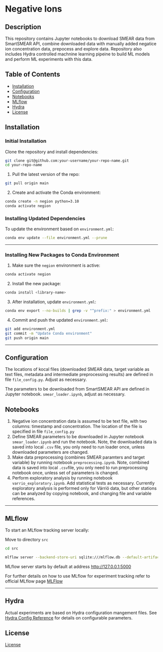 # **Negative Ions**

## **Description**

This repository contains Jupyter notebooks to download SMEAR data from SmartSMEAR API, combine downloaded data with manually added negatice ion concentration data, prepocess and explore data. Repository also includes Hydra controlled machnine learning pipeine to build ML models and perform ML experiments with this data. 

## **Table of Contents**
- [Installation](#installation)
- [Configuration](#configuration)
- [Notebooks](#notebooks)
- [MLflow](#mlflow)
- [Hydra](#hydra)
- [License](#license)


## **Installation**

### Initial Installation

Clone the repository and install dependencies:

```bash
git clone git@github.com:your-username/your-repo-name.git
cd your-repo-name
```

1. Pull the latest version of the repo:
```bash
git pull origin main
```

2. Create and activate the Conda environment:
```bash
conda create -n negion python=3.10
conda activate negion
```

### Installing Updated Dependencies

To update the environment based on `environment.yml`:

```bash
conda env update --file environment.yml --prune
```

---

### **Installing New Packages to Conda Environment**

1. Make sure the `negion` environment is active:
```bash
conda activate negion
```

2. Install the new package:
```bash
conda install <library-name>
```

3. After installation, update `environment.yml`:
```bash
conda env export --no-builds | grep -v "^prefix:" > environment.yml
```

4. Commit and push the updated `environment.yml`:
```bash
git add environment.yml
git commit -m "Update Conda environment"
git push origin main
```

---


## **Configuration**

The locations of kocal files (downloaded SMEAR data, target variable as text files, metadata and intermediate preprocessing results) are defined in file ```file_config.py```. Adjust as necessary.

The parameters to be downloaded from SmartSMEAR API are defined in Jupyter notebook. ```smear_loader.ipynb```, adjust as necessary.


## **Notebooks**

1. Negative ion concentration data is assumed to be text file, with two columns: timestamp and concentration. The location of the file is specified in file ```file_config.py```
2. Define SMEAR parameters to be downloaded in Jupyter notebook ```smear_loader.ipynb``` and run the notebook. Note, the downloaded data is saved into local ```.csv``` file, you only need to run loader once, unless downloaded parameters are changed.
3. Make data preprocessing (combines SMEAR paramters and target variable) by running notebook ```preprocessing.ipynb```. Note, combined data is saved into local ```.csv```file, you only need to run preprocessing notebook once, unless set of parameters is changed. 
4. Perform exploratory analysis by running notebook ```varrio_exploratory.ipynb```. Add statistical tests as necessary. Currently exploratory analysis is performed only for Värriö data, but other stations can be analyzed by copying notebook, and changing file and variable references. 


---




## **MLflow**

To start an MLflow tracking server locally:

Move to directory ```src```
```bash
cd src
```


```bash
mlflow server --backend-store-uri sqlite:///mlflow.db --default-artifact-root ./mlruns
```

MLflow server starts by default at address http://127.0.0.1:5000

For further details on how to use MLflow for experiment tracking refer to official MLflow page [MLFlow](https://mlflow.org)

---

## **Hydra**

Actual experiments are based on Hydra configuration mangement files. See [Hydra Config Reference](docs/config_reference.md) for details on configurable parameters.


## **License**

[License]()
